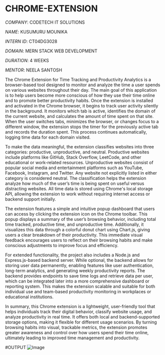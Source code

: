 # CHROME-EXTENSION

*COMPANY*: CODETECH IT SOLUTIONS

*NAME*:  KUSUMURU MOUNIKA

*INTERN ID*: CT04DG3028

*DOMAIN*: MERN STACK WEB DEVELOPMENT

*DURATION*: 4 WEEKS

*MENTOR*: NEELA SANTOSH

The Chrome Extension for Time Tracking and Productivity Analytics is a browser-based tool designed to monitor and analyze the time a user spends on various websites throughout their day. The main goal of this application is to help users become more conscious of how they use their time online and to promote better productivity habits. Once the extension is installed and activated in the Chrome browser, it begins to track user activity silently in the background. It monitors which tab is active, identifies the domain of the current website, and calculates the amount of time spent on that site. When the user switches tabs, minimizes the browser, or changes focus to a different window, the extension stops the timer for the previously active tab and records the duration spent. This process continues automatically, logging time data for each domain visited.

To make the data meaningful, the extension classifies websites into three categories: productive, unproductive, and neutral. Productive websites include platforms like GitHub, Stack Overflow, LeetCode, and other educational or work-related resources. Unproductive websites consist of popular social media and entertainment platforms such as YouTube, Facebook, Instagram, and Twitter. Any website not explicitly listed in either category is considered neutral. The classification helps the extension analyze how much of the user’s time is being spent on useful versus distracting websites. All time data is stored using Chrome's local storage API, allowing the extension to work without requiring internet access or backend support initially.

The extension features a simple and intuitive popup dashboard that users can access by clicking the extension icon on the Chrome toolbar. This popup displays a summary of the user’s browsing behavior, including total time tracked, productive time, and unproductive time. Additionally, it visualizes this data through a colorful donut chart using Chart.js, giving users a clear breakdown of their productivity. This immediate visual feedback encourages users to reflect on their browsing habits and make conscious adjustments to improve focus and efficiency.

For extended functionality, the project also includes a Node.js and Express.js-based backend server. While optional, the backend allows for storing user data permanently, enabling features like user authentication, long-term analytics, and generating weekly productivity reports. The backend provides endpoints to save time logs and retrieve data per user, which can be integrated later into a more comprehensive dashboard or reporting system. This makes the extension scalable and suitable for both individual use and team-based productivity monitoring in workplaces or educational institutions.

In summary, this Chrome extension is a lightweight, user-friendly tool that helps individuals track their digital behavior, classify website usage, and analyze productivity in real time. It offers both local and backend-supported storage options, making it flexible for different usage scenarios. By turning browsing habits into visual, trackable metrics, the extension promotes greater awareness and control over how users spend their time online, ultimately leading to improved time management and productivity.

#OUTPUT
![Image](https://github.com/user-attachments/assets/3684a9f9-aa15-4b92-90f5-aadcd1c1a322)
